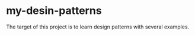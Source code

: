 # my-desin-patterns

The target of this project is to learn design patterns with several examples. 
